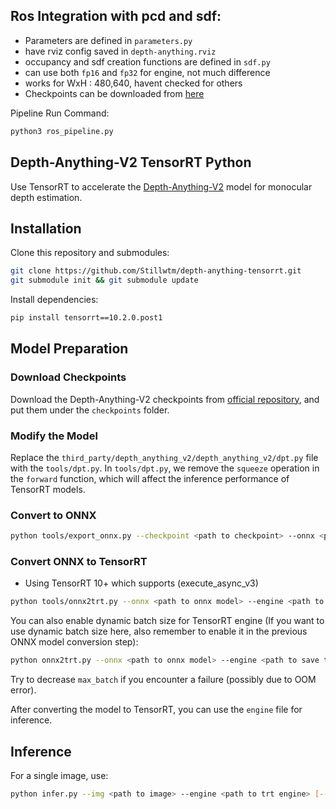 ## Ros Integration with pcd and sdf:

  * Parameters are defined in ```parameters.py```
  * have rviz config saved in ```depth-anything.rviz```
  * occupancy and sdf creation functions are defined in ```sdf.py```
  * can use both ```fp16``` and ```fp32``` for engine, not much difference
  * works for WxH : 480,640, havent checked for others
  * Checkpoints can be downloaded from [here](https://iitkgpacin-my.sharepoint.com/:f:/g/personal/theyanesher_kgpian_iitkgp_ac_in/Eu0NMn5JZL5IswT32xpreMgBvVAFHQBV_YUDkYDDatHakg?e=CtirFc)
    
Pipeline Run Command:
```bash
python3 ros_pipeline.py
```

## Depth-Anything-V2 TensorRT Python

Use TensorRT to accelerate the [Depth-Anything-V2](https://github.com/DepthAnything/Depth-Anything-V2) model for monocular depth estimation.

## Installation

Clone this repository and submodules:
```bash
git clone https://github.com/Stillwtm/depth-anything-tensorrt.git
git submodule init && git submodule update
```

Install dependencies:
```bash
pip install tensorrt==10.2.0.post1
```

## Model Preparation

### Download Checkpoints

Download the Depth-Anything-V2 checkpoints from [official repository](https://github.com/DepthAnything/Depth-Anything-V2), and put them under the `checkpoints` folder.

### Modify the Model

Replace the `third_party/depth_anything_v2/depth_anything_v2/dpt.py` file with the `tools/dpt.py`. In `tools/dpt.py`, we remove the `squeeze` operation in the `forward` function, which will affect the inference performance of TensorRT models.

### Convert to ONNX

```bash
python tools/export_onnx.py --checkpoint <path to checkpoint> --onnx <path to save onnx model> --input_size <dpt input size> --encoder <dpt encoder> --batch <batch size> [--dynamic_batch] [--metric] [--max_depth <max depth>]
```

### Convert ONNX to TensorRT
  * Using TensorRT 10+ which supports (execute_async_v3)
```bash
python tools/onnx2trt.py --onnx <path to onnx model> --engine <path to save trt engine> [--fp16]
```

You can also enable dynamic batch size for TensorRT engine (If you want to use dynamic batch size here, also remember to enable it in the previous ONNX model conversion step):

```bash
python onnx2trt.py --onnx <path to onnx model> --engine <path to save trt engine> [--fp16] --dynamic_batch --min_batch <minimum batch size> --max_batch <maximum batch size> --opt_batch <optimum batch size>
```

Try to decrease `max_batch` if you encounter a failure (possibly due to OOM error).

After converting the model to TensorRT, you can use the `engine` file for inference.

## Inference

For a single image, use:

```bash
python infer.py --img <path to image> --engine <path to trt engine> [--grayscale]
```

